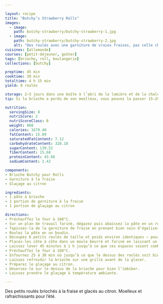 ```yaml
---

layout: recipe
title: "Butchy’s Strawberry Rolls"
images:
  - image:
    path: butchy-strawberry/butchy-strawberry-1.jpg
  - image:
    path: butchy-strawberry/butchy-strawberry-2.jpg
    alt: "Des roulés avec une garniture de vraies fraises, pas celle chimique que l’on trouve dans les produits industriels."
cuisines: [allemande]
courses: [petit-déjeuner, goûter]
tags: [brioche, roll, boulangerie]
collections: [butchy]

preptime: 45 min
cooktime: 30 min
totaltime: 4 h 15 min
yield: 8 roulés

storage: 2–3 jours dans une boîte à l’abri de la lumière et de la chaleur à température ambiante.
tip: Si la brioche a perdu de son moelleux, vous pouvez la passer 15–20 secondes au micro-ondes pour lui faire retrouver toute sa douceur.

nutrition:
  servingSize: 8
  nutriScore: 2
  nutriScoreClass: B
  weight: 860
  calories: 1679.40
  fatContent: 15.89
  saturatedFatContent: 7.12
  carbohydrateContent: 328.18
  sugarContent: 139.52
  fiberContent: 15.68
  proteinContent: 43.66
  sodiumContent: 2.42

components: 
- Brioche Butchy pour Rolls
- Garniture à la fraise
- Glaçage au citron

ingredients:
- 1 pâte à brioche
- 1 portion de garniture à la fraise
- 1 portion de glaçage au citron

directions:
- Préchauffez le four à 160°C.
- Sur un plan de travail fariné, dégazez puis abaissez la pâte en un rectangle de 35 cm sur 25 environ.
- Tapissez-la de la garniture de fraise en prenant bien soin d’égaliser à la spatule, et de laisser un espace des 4 côtés.
- Roulez la pâte en un boudin.
- Découpez 8 petits roulés de taille et poids environ identiques – pour une coupe plus nette, utilisez du fil alimentaire. 
- Placez-les côte à côte dans un moule beurré et fariné en laissant un peu d’espace. 
- Laissez lever 45 minutes à 1 h jusqu’à ce que ces espaces soient comblés.
- Préchauffez le four à 160°C.
- Enfournez 25 à 30 min où jusqu’à ce que le dessus des roulés soit bien doré.
- Laissez refroidir la brioche sur une grille avant de la glacer.
- Préparez le glaçage au citron.
- Déversez-le sur le dessus de la brioche pour bien l’imbiber.
- Laissez prendre le glaçage à température ambiante.

---
```


Des petits roulés briochés à la fraise et glacés au citron. Moelleux et rafraichissants pour l’été.
